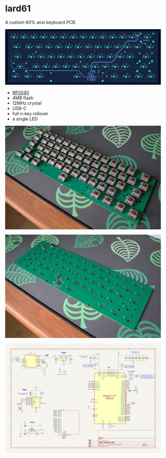 # lard61

A custom 60% ansi keyboard PCB.

![A screenshot of the PCB in KiCad](screenshots/pcb_bcu.png)

+ [RP2040](https://www.raspberrypi.com/documentation/microcontrollers/rp2040.html)
+ 4MB flash
+ 12MHz crystal
+ USB-C
+ full n-key rollover
+ a single LED

![Picture of the top side with switches](pictures/front_switches.jpg)

![Picture of the bottom side](pictures/back.jpg)

![Preview of the schematic in KiCad](screenshots/schematic_main.png)

